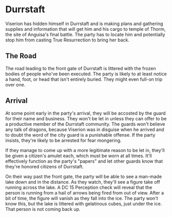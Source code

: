 # Durrstaft
Viserion has hidden himself in Durrstaft and is making plans and gathering supplies and information that will get him and his cargo to temple of Thorm, the site of Anguisa's final battle. The party has to locate him and potentially stop him from casting True Resurrection to bring her back.

## The Road
The road leading to the front gate of Durrstaft is littered with the frozen bodies of people who've been executed. The party is likely to at least notice a hand, foot, or head that isn't entirely buried. They might even full-on trip over one.

## Arrival
At some point early in the party's arrival, they will be accosted by the guard for their name and business. They won't be let in unless they can offer to be a productive member of the Durrstaft community. The guards won't believe any talk of dragons, because Viserion was in disguise when he arrived and to doubt the word of the city guard is a punishable offense. If the party insists, they're likely to be arrested for fear mongering.

If they manage to come up with a more legitimate reason to be let in, they'll be given a citizen's amulet each, which must be worn at all times. It'll effectively function as the party's "papers" and let other guards know that they're honored citizens of Durrstaft.

On their way past the front gate, the party will be able to see a man-made lake down and in the distance. As they watch, they'll see a figure take off running across the lake. A DC 15 Perception check will reveal that the person is running from a hail of arrows being fired from out of view. After a bit of time, the figure will vanish as they fall into the ice. The party won't know this, but the lake is littered with gelatinous cubes, just under the ice. That person is not coming back up.
